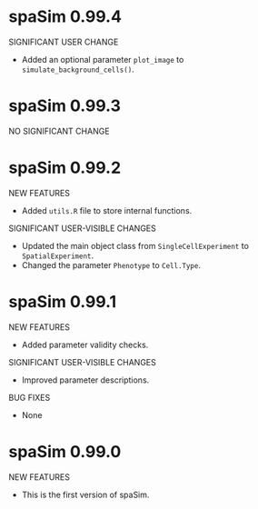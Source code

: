 # spaSim 0.99.4

SIGNIFICANT USER CHANGE

* Added an optional parameter `plot_image` to `simulate_background_cells()`.

# spaSim 0.99.3

NO SIGNIFICANT CHANGE

# spaSim 0.99.2

NEW FEATURES

* Added `utils.R` file to store internal functions.

SIGNIFICANT USER-VISIBLE CHANGES

* Updated the main object class from `SingleCellExperiment` to `SpatialExperiment`.
* Changed the parameter `Phenotype` to `Cell.Type`.

# spaSim 0.99.1

NEW FEATURES

* Added parameter validity checks.

SIGNIFICANT USER-VISIBLE CHANGES

* Improved parameter descriptions.

BUG FIXES

* None

# spaSim 0.99.0

NEW FEATURES

* This is the first version of spaSim.
